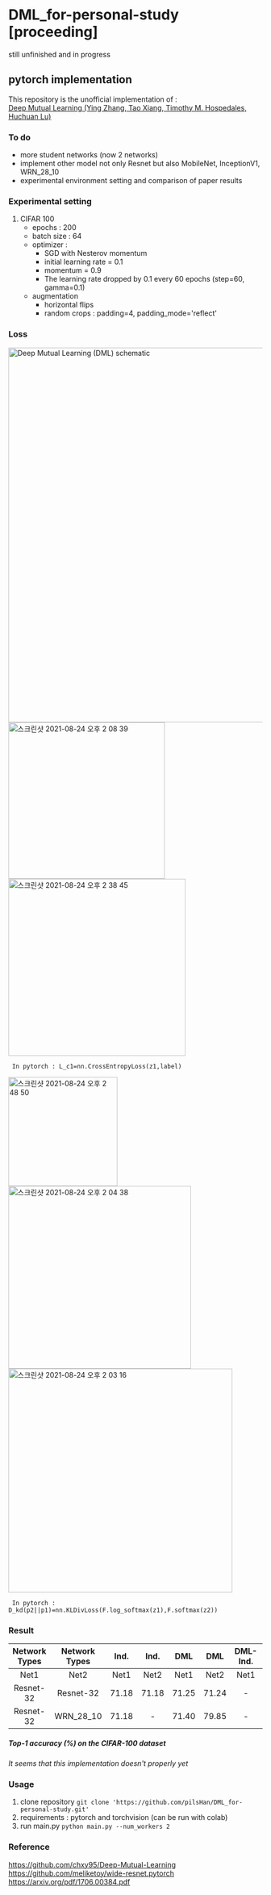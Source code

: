 # DML_for-personal-study **[proceeding]**
still unfinished and in progress
## pytorch implementation
This repository is the unofficial implementation of :   
[Deep Mutual Learning (Ying Zhang, Tao Xiang, Timothy M. Hospedales, Huchuan Lu)](https://arxiv.org/pdf/1706.00384.pdf)   

### To do
- more student networks (now 2 networks)   
- implement other model not only Resnet but also MobileNet, InceptionV1, WRN_28_10
- experimental environment setting and comparison of paper results

### Experimental setting
1. CIFAR 100
    - epochs : 200
    - batch size : 64
    - optimizer : 
      - SGD with Nesterov momentum
      - initial learning rate = 0.1
      - momentum = 0.9
      - The learning rate dropped by 0.1 every 60 epochs (step=60, gamma=0.1)
    - augmentation
      -  horizontal flips
      -  random crops : padding=4, padding_mode='reflect'

### Loss
<img width="743" alt="Deep Mutual Learning (DML) schematic" src="https://user-images.githubusercontent.com/87313780/130558874-4d072008-a703-45d3-8a76-af216dd8195b.png">

<img width="310" alt="스크린샷 2021-08-24 오후 2 08 39" src="https://user-images.githubusercontent.com/87313780/130559283-024df8f1-8cd0-4a33-adcc-4cc0b94665ec.png">
<img width="351" alt="스크린샷 2021-08-24 오후 2 38 45" src="https://user-images.githubusercontent.com/87313780/130561940-c80e8801-ce39-4bef-91d3-6b0e207b5f63.png">   

     In pytorch : L_c1=nn.CrossEntropyLoss(z1,label)
<img width="216" alt="스크린샷 2021-08-24 오후 2 48 50" src="https://user-images.githubusercontent.com/87313780/130562986-1df38555-edf8-4f76-a097-c977ef4e4362.png">
<img width="362" alt="스크린샷 2021-08-24 오후 2 04 38" src="https://user-images.githubusercontent.com/87313780/130561004-04010172-f9bd-42b1-a28d-4a950b957038.png">
<img width="444" alt="스크린샷 2021-08-24 오후 2 03 16" src="https://user-images.githubusercontent.com/87313780/130560907-1653fe53-561d-4d67-952d-78c62dcf8d77.png">

     In pytorch : D_kd(p2||p1)=nn.KLDivLoss(F.log_softmax(z1),F.softmax(z2))
  


### Result
|Network Types|Network Types|Ind.|Ind.|DML|DML|DML-Ind.|DML-Ind.|
|:-----:|:-----:|:----:|:----:|:----:|:----:|:----:|:----:|
|Net1|Net2|Net1|Net2|Net1|Net2|Net1|Net2|
|Resnet-32|Resnet-32|71.18|71.18|71.25|71.24|-|-|
|Resnet-32|WRN_28_10|71.18|-|71.40|79.85|-|-|

##### Top-1 accuracy (%) on the CIFAR-100 dataset

*It seems that this implementation doesn't properly yet*

### Usage
1. clone repository `git clone 'https://github.com/pilsHan/DML_for-personal-study.git'`
2. requirements : pytorch and torchvision (can be run with colab)
3. run main.py `python main.py --num_workers 2`

### Reference  
https://github.com/chxy95/Deep-Mutual-Learning  
https://github.com/meliketoy/wide-resnet.pytorch    
https://arxiv.org/pdf/1706.00384.pdf
